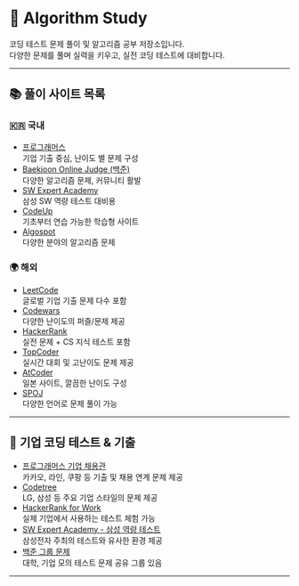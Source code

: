 # 🧠 Algorithm Study

코딩 테스트 문제 풀이 및 알고리즘 공부 저장소입니다.  
다양한 문제를 풀며 실력을 키우고, 실전 코딩 테스트에 대비합니다.

---

## 📚 풀이 사이트 목록

### 🇰🇷 국내

- [프로그래머스](https://programmers.co.kr/)  
  기업 기출 중심, 난이도 별 문제 구성
- [Baekjoon Online Judge (백준)](https://www.acmicpc.net/)  
  다양한 알고리즘 문제, 커뮤니티 활발
- [SW Expert Academy](https://swexpertacademy.com)  
  삼성 SW 역량 테스트 대비용
- [CodeUp](https://codeup.kr)  
  기초부터 연습 가능한 학습형 사이트
- [Algospot](https://algospot.com)  
  다양한 분야의 알고리즘 문제

### 🌍 해외

- [LeetCode](https://leetcode.com/)  
  글로벌 기업 기출 문제 다수 포함
- [Codewars](https://www.codewars.com/)  
  다양한 난이도의 퍼즐/문제 제공
- [HackerRank](https://www.hackerrank.com)  
  실전 문제 + CS 지식 테스트 포함
- [TopCoder](https://www.topcoder.com)  
  실시간 대회 및 고난이도 문제 제공
- [AtCoder](https://atcoder.jp)  
  일본 사이트, 깔끔한 난이도 구성
- [SPOJ](https://www.spoj.com)  
  다양한 언어로 문제 풀이 가능

---

## 💼 기업 코딩 테스트 & 기출

- [프로그래머스 기업 채용관](https://programmers.co.kr/job)  
  카카오, 라인, 쿠팡 등 기출 및 채용 연계 문제 제공
- [Codetree](https://www.codetree.ai/)  
  LG, 삼성 등 주요 기업 스타일의 문제 제공
- [HackerRank for Work](https://www.hackerrank.com/skills-directory)  
  실제 기업에서 사용하는 테스트 체험 가능
- [SW Expert Academy - 삼성 역량 테스트](https://swexpertacademy.com/main/main.do)  
  삼성전자 주최의 테스트와 유사한 환경 제공
- [백준 그룹 문제](https://www.acmicpc.net/group)  
  대학, 기업 모의 테스트 문제 공유 그룹 있음

---

